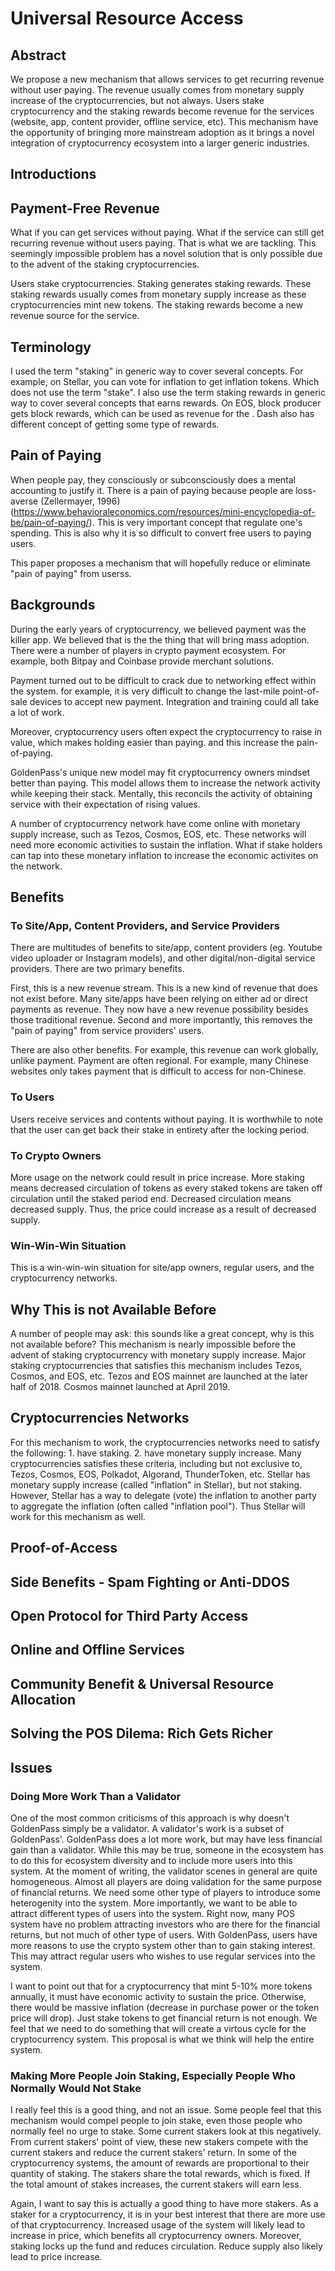 
# Universal Resource Access

## Abstract

We propose a new mechanism that allows services to get recurring revenue without user paying.  The revenue usually comes from monetary supply increase of the cryptocurrencies, but not always.  Users stake cryptocurrency and the staking rewards become revenue for the services (website, app, content provider, offline service, etc).  This mechanism have the opportunity of bringing more mainstream adoption as it brings a novel integration of cryptocurrency ecosystem into a larger generic industries.

## Introductions

## Payment-Free Revenue

What if you can get services without paying.  What if the service can still get recurring revenue without users paying.  That is what we are tackling.  This seemingly impossible problem has a novel solution that is only possible due to the advent of the staking cryptocurrencies.

Users stake cryptocurrencies.  Staking generates staking rewards.  These staking rewards usually comes from monetary supply increase as these cryptocurrencies mint new tokens.  The staking rewards become a new revenue source for the service.  

## Terminology

I used the term "staking" in generic way to cover several concepts.  For example, on Stellar, you can vote for inflation to get inflation tokens.  Which does not use the term "stake".  I also use the term staking rewards in generic way to cover several concepts that earns rewards.  On EOS, block producer gets block rewards, which can be used as revenue for the .  Dash also has different concept of getting some type of rewards.  

## Pain of Paying

When people pay, they consciously or subconsciously does a mental accounting to justify it.  There is a pain of paying because people are loss-averse (Zellermayer, 1996) (https://www.behavioraleconomics.com/resources/mini-encyclopedia-of-be/pain-of-paying/).  This is very important concept that regulate one's spending.  This is also why it is so difficult to convert free users to paying users.  

This paper proposes a mechanism that will hopefully reduce or eliminate "pain of paying" from userss.


## Backgrounds

During the early years of cryptocurrency, we believed payment was the killer app.  We believed that is the the thing that will bring mass adoption.  There were a number of players in crypto payment ecosystem.  For example, both Bitpay and Coinbase provide merchant solutions.

Payment turned out to be difficult to crack due to networking effect within the system.  for example, it is very difficult to change the last-mile point-of-sale devices to accept new payment.  Integration and training could all take a lot of work.

Moreover, cryptocurrency users often expect the cryptocurrency to raise in value, which makes holding easier than paying.  and this increase the pain-of-paying.

GoldenPass's unique new model may fit cryptocurrency owners mindset better than paying.  This model allows them to increase the network activity while keeping their stack.  Mentally, this reconcils the activity of obtaining service with their expectation of rising values.

A number of cryptocurrency network have come online with monetary supply increase, such as Tezos, Cosmos, EOS, etc.  These networks will need more economic activities to sustain the inflation.  What if stake holders can tap into these monetary inflation to increase the economic activites on the network.


## Benefits

### To Site/App, Content Providers, and Service Providers

There are multitudes of benefits to site/app, content providers (eg. Youtube video uploader or Instagram models), and other digital/non-digital service providers.  There are two primary benefits.  

First, this is a new revenue stream.  This is a new kind of revenue that does not exist before.  Many site/apps have been relying on either ad or direct payments as revenue.  They now have a new revenue possibility besides those traditional revenue.  Second and more importantly, this removes the "pain of paying" from service providers' users. 

There are also other benefits.  For example, this revenue can work globally, unlike payment.  Payment are often regional.  For example, many Chinese websites only takes payment that is difficult to access for non-Chinese.

### To Users

Users receive services and contents without paying.  It is worthwhile to note that the user can get back their stake in entirety after the locking period.

### To Crypto Owners

More usage on the network could result in price increase.  More staking means decreased circulation of tokens as every staked tokens are taken off circulation until the staked period end.  Decreased circulation means decreased supply.  Thus, the price could increase as a result of decreased supply.

### Win-Win-Win Situation

This is a win-win-win situation for site/app owners, regular users, and the cryptocurrency networks.  

## Why This is not Available Before

A number of people may ask: this sounds like a great concept, why is this not available before?  This mechanism is nearly impossible before the advent of staking cryptocurrency with monetary supply increase.  Major staking cryptocurrencies that satisfies this mechanism includes Tezos, Cosmos, and EOS, etc.  Tezos and EOS mainnet are launched at the later half of 2018.  Cosmos mainnet launched at April 2019.  

## Cryptocurrencies Networks

For this mechanism to work, the cryptocurrencies networks need to satisfy the following: 1. have staking.  2. have monetary supply increase.  Many cryptocurrencies satisfies these criteria, including but not exclusive to, Tezos, Cosmos, EOS, Polkadot, Algorand, ThunderToken, etc.  Stellar has monetary supply increase (called "inflation" in Stellar), but not staking.  However, Stellar has a way to delegate (vote) the inflation to another party to aggregate the inflation (often called "inflation pool").  Thus Stellar will work for this mechanism as well.

## Proof-of-Access

## Side Benefits - Spam Fighting or Anti-DDOS

## Open Protocol for Third Party Access

## Online and Offline Services

## Community Benefit & Universal Resource Allocation

## Solving the POS Dilema: Rich Gets Richer

## Issues

### Doing More Work Than a Validator

One of the most common criticisms of this approach is why doesn't GoldenPass simply be a validator.  A validator's work is a subset of GoldenPass'.  GoldenPass does a lot more work, but may have less financial gain than a validator.  While this may be true, someone in the ecosystem has to do this for ecosystem diversity and to include more users into this system.  At the moment of writing, the validator scenes in general are quite homogeneous.  Almost all players are doing validation for the same purpose of financial returns.  We need some other type of players to introduce some heterogenity into the system.  More importantly, we want to be able to attract different types of users into the system.  Right now, many POS system have no problem attracting investors who are there for the financial returns, but not much of other type of users.  With GoldenPass, users have more reasons to use the crypto system other than to gain staking interest.  This may attract regular users who wishes to use regular services into the system.

I want to point out that for a cryptocurrency that mint 5-10% more tokens annually, it must have economic activity to sustain the price.  Otherwise, there would be massive inflation (decrease in purchase power or the token price will drop).  Just stake tokens to get financial return is not enough.  We feel that we need to do something that will create a virtous cycle for the cryptocurrency system.  This proposal is what we think will help the entire system.

### Making More People Join Staking, Especially People Who Normally Would Not Stake

I really feel this is a good thing, and not an issue.  Some people feel that this mechanism would compel people to join stake, even those people who normally feel no urge to stake.  Some current stakers look at this negatively.  From current stakers' point of view, these new stakers compete with the current stakers and reduce the current stakers' return.  In some of the cryptocurrency systems, the amount of rewards are proportional to their quantity of staking.  The stakers share the total rewards, which is fixed.  If the total amount of stakes increases, the current stakers will earn less.  

Again, I want to say this is actually a good thing to have more stakers.  As a staker for a cryptocurrency, it is in your best interest that there are more use of that cryptocurrency.  Increased usage of the system will likely lead to increase in price, which benefits all cryptocurrency owners.  Moreover, staking locks up the fund and reduces circulation.  Reduce supply also likely lead to price increase.





